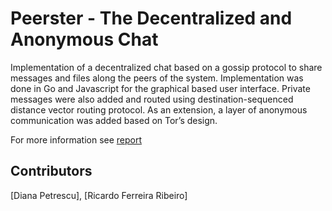 # Peerster - The Decentralized and Anonymous Chat

Implementation of a decentralized chat based on a gossip protocol to share messages and files along the peers of the system. Implementation was done in Go and Javascript for the graphical based user interface. Private messages were also added and routed using destination-sequenced distance vector routing protocol. As an extension, a layer of anonymous communication was added based on Tor’s design.

For more information see [report](https://github.com/prodp/PeersterDecentralized/blob/main/Decentralized_Project.pdf)


## Contributors
[Diana Petrescu], [Ricardo Ferreira Ribeiro]
